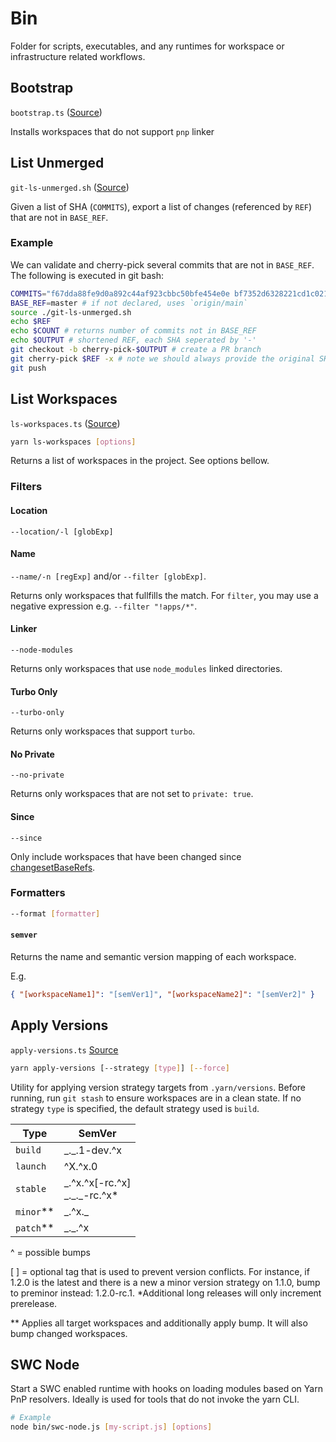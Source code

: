 # Bin

Folder for scripts, executables, and any runtimes for workspace or infrastructure related workflows.

## Bootstrap

`bootstrap.ts` ([Source](bootstrap.ts))

Installs workspaces that do not support `pnp` linker

## List Unmerged

`git-ls-unmerged.sh` ([Source](git-ls-unmerged.sh))

Given a list of SHA (`COMMITS`), export a list of changes (referenced by `REF`) that are not in `BASE_REF`.

### Example

We can validate and cherry-pick several commits that are not in `BASE_REF`. The following is executed in git bash:

```sh
COMMITS="f67dda88fe9d0a892c44af923cbbc50bfe454e0e bf7352d6328221cd1c02104c99f57faf5be54c7d" # possible commits
BASE_REF=master # if not declared, uses `origin/main`
source ./git-ls-unmerged.sh
echo $REF
echo $COUNT # returns number of commits not in BASE_REF
echo $OUTPUT # shortened REF, each SHA seperated by '-'
git checkout -b cherry-pick-$OUTPUT # create a PR branch
git cherry-pick $REF -x # note we should always provide the original SHA in the commit message. The 'x' arg will handle this.
git push
```

## List Workspaces

`ls-workspaces.ts` ([Source](ls-workspaces.ts))

```sh
yarn ls-workspaces [options]
```

Returns a list of workspaces in the project. See options bellow.

### Filters

#### Location

`--location/-l [globExp]`

#### Name

`--name/-n [regExp]` and/or `--filter [globExp]`.

Returns only workspaces that fullfills the match. For `filter`, you may use a negative expression e.g. `--filter "!apps/*"`.

#### Linker

`--node-modules`

Returns only workspaces that use `node_modules` linked directories.

#### Turbo Only

`--turbo-only`

Returns only workspaces that support `turbo`.

#### No Private

`--no-private`

Returns only workspaces that are not set to `private: true`.

#### Since

`--since`

Only include workspaces that have been changed since [changesetBaseRefs](https://yarnpkg.com/configuration/yarnrc#changesetBaseRefs).

### Formatters

```sh
--format [formatter]
```

#### `semver`

Returns the name and semantic version mapping of each workspace.

E.g.

```json
{ "[workspaceName1]": "[semVer1]", "[workspaceName2]": "[semVer2]" }
```

## Apply Versions

`apply-versions.ts` [Source](apply-versions.ts)

```sh
yarn apply-versions [--strategy [type]] [--force]
```

Utility for applying version strategy targets from `.yarn/versions`. Before running, run `git stash` to ensure workspaces are in a clean state. If no strategy `type` is specified, the default strategy used is `build`.

| Type        | SemVer                                 |
| ----------- | -------------------------------------- |
| `build`     | \_.\_.1-dev.^x                         |
| `launch`    | ^X.^x.0                                |
| `stable`    | \_.^x.^x[-rc.^x] <br> \_.\_.\_-rc.^x\* |
| `minor`\*\* | \_.^x.\_                               |
| `patch`\*\* | \_.\_.^x                               |

^ = possible bumps

[ ] = optional tag that is used to prevent version conflicts. For instance, if 1.2.0 is the latest and there is a new a minor version strategy on 1.1.0, bump to preminor instead: 1.2.0-rc.1. \*Additional long releases will only increment prerelease.

\*\* Applies all target workspaces and additionally apply bump. It will also bump changed workspaces.

## SWC Node

Start a SWC enabled runtime with hooks on loading modules based on Yarn PnP resolvers. Ideally is used for tools that do not invoke the yarn CLI.

```sh
# Example
node bin/swc-node.js [my-script.js] [options]
```
